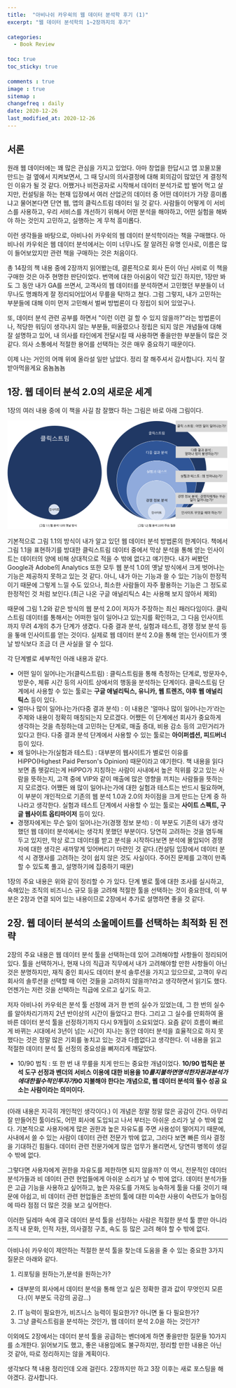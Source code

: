 ```yaml
---
title:  "아비나쉬 카우쉭의 웹 데이터 분석학 후기 (1)"
excerpt: "웹 데이터 분석학의 1~2장까지의 후기"

categories:
  - Book Review

toc: true
toc_sticky: true

comments : true
image : true
sitemap :
changefreq : daily
date: 2020-12-26
last_modified_at: 2020-12-26
---
```


## 서론

원래 웹 데이터에는 꽤 많은 관심을 가지고 있었다. 아마 창업을 한답시고 앱 꼬물꼬물 만드는 걸 옆에서 지켜보면서,
그 때 당시의 의사결정에 대해 회의감이 많았던 게 결정적인 이유가 될 것 같다. 어쨌거나 비전공자로 시작해서
데이터 분석가로 밥 벌어 먹고 살지만, 컨설팅을 하는 현재 입장에서 여러 산업군의 데이터 중 어떤 데이터가
가장 흥미롭냐고 물어본다면 단연 웹, 앱의 클릭스트림 데이터 일 것 같다. 사람들이 어떻게 이 서비스를 사용하고,
우리 서비스를 개선하기 위해서 어떤 분석을 해야하고, 어떤 실험을 해봐야 하는 것인지 고민하고, 실행하는 게 무척 흥미롭다.

이런 생각들을 바탕으로, 아비나쉬 카우쉭의 웹 데이터 분석학이라는 책을 구매했다. 아비나쉬 카우쉭은 웹 데이터 분석에서는
이미 너무나도 잘 알려진 유명 인사로, 이름은 많이 들어보았지만 관련 책을 구매하는 것은 처음이다.

총 14장의 책 내용 중에 2장까지 읽어봤는데, 결론적으로 회사 돈이 아닌 사비로 이 책을 구매한 것은 아주 현명한 판단이었다.
번역에 대한 아쉬움이 약간 있긴 하지만, 1장만 봐도 그 동안 내가 GA를 쓰면서, 고객사의 웹 데이터를 분석하면서 고민했던 부분들이 너무나도 명쾌하게 잘 정리되어있어서 무릎을 탁!하고 쳤다. 그럼 그렇지, 내가 고민하는 부분들에 대해 이미 먼저 고민해서 벌써 방법론이 다 정립이 되어 있었구나.

또, 데이터 분석 관련 공부를 하면서 "이런 이런 걸 할 수 있지 않을까?"라는 방법론이나, 적당한 워딩이 생각나지 않는 부분들, 떠올렸으나 정립은 되지 않은
개념들에 대해 잘 설명하고 있어, 내 의사를 타인에게 전달시킬 때 사용하면 좋을만한 부분들이 많은 것 같다. 의사 소통에서 적절한 용어를 선택하는 것은
매우 중요하기 때문이다.

이제 나는 거인의 어깨 위에 올라설 일만 남았다. 정리 잘 해주셔서 감사합니다. 지식 잘 받아먹을게요 옴뇸뇸뇸

## 1장. 웹 데이터 분석 2.0의 새로운 세계

1장의 여러 내용 중에 이 책을 사길 참 잘했다 하는 그림은 바로 아래 그림이다.

![image](/assets/img/chapter1_img01.png)

기본적으로 그림 1.1의 방식이 내가 알고 있던 웹 데이터 분석 방법론의 한계이다. 책에서 그림 1.1을 표현하기를 방대한 클릭스트림 데이터 중에서
막상 분석을 통해 얻는 인사이트는 데이터의 양에 비해 상대적으로 적을 수 밖에 없다고 얘기한다. 내가 써봤던 Google과 Adobe의 Analytics 또한
모두 웹 분석 1.0의 옛날 방식에서 크게 벗어나는 기능은 제공하지 못하고 있는 것 같다. 아니, 내가 아는 기능과 쓸 수 있는 기능이 한정적이기 때문에
그렇게 느낄 수도 있으나, 최소한 사람들이 자주 활용하는 기능은 그 정도로 한정적인 것 처럼 보인다.(최근 나온 구글 애널리틱스 4는 사용해 보지 않아서 제외)

때문에 그림 1.2와 같은 방식의 웹 분석 2.0이 저자가 주장하는 최신 패러다임이다. 클릭 스트림 데이터를 통해서는 어떠한 일이 일어나고 있는지를 확인하고, 그 다음 인사이트까지 무려 4개의 추가 단계가 생겼다. 다중 결과 분석, 실험과 테스트, 경쟁 정보 분석 등을 톻애 인사이트를 얻는 것이다.
실제로 웹 데이터 분석 2.0을 통해 얻는 인사이트가 옛날 방식보다 조금 더 큰 사실을 알 수 있다.

각 단계별로 세부적인 아래 내용과 같다.

- 어떤 일이 일어나는가(클릭스트림) : 클릭스트림을 통해 측정하는 단계로, 방문자수, 방문수, 체류 시간 등의 사이트 상에서의 행동을 분석하는 단계이다. 클릭스트림 단계에서 사용할 수 있는 툴로는 **구글 애널리틱스, 유니카, 웹 트렌즈, 야후 웹 애널리틱스** 등이 있다.
- 얼마나 많이 일어나는가(다중 결과 분석) : 이 내용은 '얼마나 많이 일어나는가'라는 주제와 내용이 정확히 매칭되는지 모르겠다. 어쨌든 이 단계에선 회사가 중요하게 생각하는 것을 측정하는데 고민하는 단계로, 매출 증대, 비용 감소 등의 고민거리가 있다고 한다. 다중 결과 분석 단계에서 사용할 수 있는 툴로는 **아이퍼셉션, 피드버너** 등이 있다.
- 왜 일어나는가(실험과 테스트) : 대부분의 웹사이트가 별로인 이유를 HiPPO(Highest Paid Person's Opinion) 때문이라고 얘기한다. 책 내용을 읽다보면 좀 헷갈리는게 HiPPO가 지칭하는 사람이 사내에서 높은 직위를 갖고 있는 사람을 뜻하는지, 고객 중에 VIP와 같이 매출에 많은 영향을 끼치는 사람들을 뜻하는지 모르겠다. 어쨌든 왜 많이 일어나는가에 대한 실험과 테스트는 반드시 필요하며, 이 부분이 개인적으로 기존의 웹 분석 1.0과 2.0의 차이점을 크게 만드는 단계 중 하나라고 생각한다. 실험과 테스트 단계에서 사용할 수 있는 툴로는 **사이트 스펙트, 구글 웹사이트 옵티마이저** 등이 있다.
- 경쟁자에게는 무슨 일이 일어나는가(경쟁 정보 분석) : 이 부분도 기존의 내가 생각했던 웹 데이터 분석에서는 생각치 못했던 부분이다. 당연히 고려하는 것을 염두해 두고 있지만, 막상 로그 데이터를 받고 분석을 시작하다보면 분석에 몰입되어 경쟁자에 대한 생각은 새까맣게 잊어버리기 마련인 것 같다.(컨설팅 입장에서 데이터 분석 시 경쟁사를 고려하는 것이 쉽지 않은 것도 사실이다. 주어진 문제를 고객이 만족할 수 있도록 풀고, 설명하기에 집중하기 때문)

1장의 주요 내용은 위와 같이 정리할 수 가 있다. 단계 별로 툴에 대한 조사를 실시하고, 속해있는 조직의 비즈니스 규모 등을 고려해 적절한 툴을 선택하는 것이 중요한데, 이 부분은 2장과 연결 되어 있는 내용이므로 2장에서 추가로 설명하면 좋을 것 같다.

## 2장. 웹 데이터 분석의 소울메이트를 선택하는 최적화 된 전략

2장의 주요 내용은 웹 데이터 분석 툴을 선택하는데 있어 고려해야할 사항들이 정리되어 있다. 툴을 선택하거나, 현재 나의 직급과 직무에서 내가 고려해야할 만한 사항들이 아닌 것은 분명하지만, 재직 중인 회사도 데이터 분석 솔루션을 가지고 있으므로, 고객이 우리 회사의 솔루션을 선택할 때 이런 것들을 고려하지 않을까?라고 생각하면서 읽기도 했다. 언젠가는 저런 것을 선택하는 직급에 오르고 싶기도 하고.

저자 아비나쉬 카우쉭은 분석 툴 선정에 과거 한 번의 실수가 있었는데, 그 한 번의 실수를 알아차리기까지 2년 반이상의 시간이 들었다고 한다. 그리고 그 실수를 만회하여 올바른 데이터 분석 툴을 선정하기까지 다시 9개월이 소요되었다. 요즘 같이 흐름이 빠르게 바뀌는 시대에서 3년이 넘는 시간이 지나는 동안 데이터 분석을 효율적으로 하지 못했다는 것은 정말 많은 기회를 놓치고 있는 것과 다름없다고 생각한다. 이 내용을 읽고 적절한 데이터 분석 툴 선정의 중요성을 뼈저리게 깨달았다.

- 10/90 법칙 : 또 한 번 내 무릎을 치게 만드는 중요한 개념이었다. **10/90 법칙은 분석 도구 선정과 벤더의 서비스 이용에 대한 비용을 10$를 지불하면 명석한 자원과 분석가에 대한 필수적인 투자가 90$ 지불해야 한다는 개념으로, 웹 데이터 분석의 필수 성공 요소는 사람이라는 의미이다.**


----
(아래 내용은 지극히 개인적인 생각이다.)
이 개념은 정말 정말 많은 공감이 간다. 아무리 잘 만들어진 툴이라도, 어떤 회사에 도입되고 나서 부터는 아쉬운 소리가 날 수 밖에 없다. 기본적으로 사용자에게 많은 권한과 높은 자유도를 주면 사용성이 떨어지기 때문에, 사내에서 쓸 수 있는 사람이 데이터 관련 전문가 밖에 없고, 그러다 보면 빠른 의사 결정을 기대하긴 힘들다. 데이터 관련 전문가에게 많은 업무가 몰리면서, 당연히 병목이 생길 수 밖에 없다.

그렇다면 사용자에게 권한을 자유도를 제한하면 되지 않을까? 이 역시, 전문적인 데이터 분석가들과 비 데이터 관련 현업들에게 아쉬운 소리가 날 수 밖에 없다. 데이터 분석가들은 고급 기능을 사용하고 싶어하고, 높은 자유도를 가져도 능숙하게 툴을 다룰 것이기 때문에 아쉽고, 비 데이터 관련 현업들은 초반의 툴에 대한 미숙한 사용이 숙련도가 높아짐에 따라 점점 더 많은 것을 보고 싶어한다.

이러한 딜레마 속에 결국 데이터 분석 툴을 선정하는 사람은 적절한 분석 툴 뿐만 아니라 조직 내 문화, 인적 자원, 의사결정 구조, 속도 등 많은 고려 해야 할 수 밖에 없다.

---

아비나쉬 카우쉭이 제안하는 적절한 분석 툴을 찾는데 도움을 줄 수 있는 중요한 3가지 질문은 아래와 같다.

1. 리포팅을 원하는가,분석을 원하는가?
- 대부분의 회사에서 데이터 분석을 통해 얻고 싶은 정확한 결과 값이 무엇인지 모른다.(이 부분도 극강의 공감...)
2. IT 능력이 필요한가, 비즈니스 능력이 필요한가? 아니면 둘 다 필요한가?
3. 그냥 클릭스트림을 분석하는 것인가, 웹 데이터 분석 2.0을 하는 것인가?

이외에도 2장에서는 데이터 분석 툴을 공급하는 벤더에게 하면 좋을만한 질문들 10가지를 소개한다. 읽어보기도 했고, 좋은 내용임에도 불구하지만,
정리할 만한 내용은 아닌 것 같아, 따로 정리하지는 않을 계획이다.

생각보다 책 내용 정리인데 오래 걸린다. 2장까지만 하고 3장 이후는 새로 포스팅을 해야겠다. 감사합니다.
